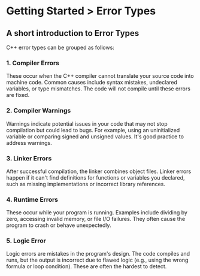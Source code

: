 # Getting Started > Error Types

## A short introduction to Error Types

C++ error types can be grouped as follows:

### 1. Compiler Errors

These occur when the C++ compiler cannot translate your source code into machine code. Common causes include syntax mistakes, undeclared variables, or type mismatches. The code will not compile until these errors are fixed.

### 2. Compiler Warnings

Warnings indicate potential issues in your code that may not stop compilation but could lead to bugs. For example, using an uninitialized variable or comparing signed and unsigned values. It's good practice to address warnings.

### 3. Linker Errors

After successful compilation, the linker combines object files. Linker errors happen if it can't find definitions for functions or variables you declared, such as missing implementations or incorrect library references.

### 4. Runtime Errors

These occur while your program is running. Examples include dividing by zero, accessing invalid memory, or file I/O failures. They often cause the program to crash or behave unexpectedly.

### 5. Logic Error

Logic errors are mistakes in the program's design. The code compiles and runs, but the output is incorrect due to flawed logic (e.g., using the wrong formula or loop condition). These are often the hardest to detect.
